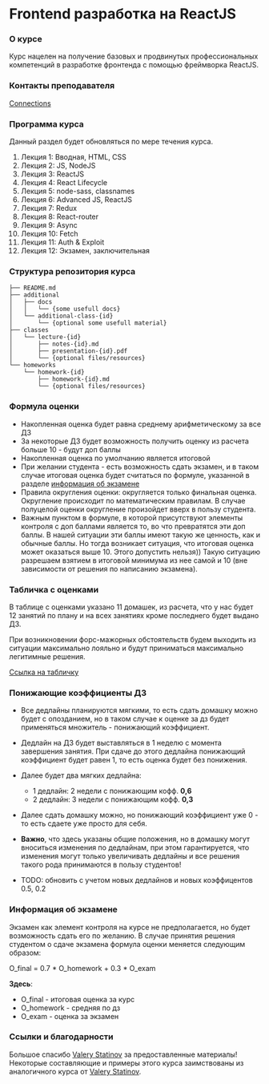 # Frontend разработка на ReactJS


### О курсе

Курс нацелен на получение базовых и продвинутых профессиональных компетенций
в разработке фронтенда с помощью фреймворка ReactJS.


### Контакты преподавателя

[Connections](https://github.com/JUSSIAR/JUSSIAR/blob/main/connection.md)


### Программа курса

Данный раздел будет обновляться по мере течения курса.

1) Лекция 1: Вводная, HTML, CSS
2) Лекция 2: JS, NodeJS
3) Лекция 3: ReactJS
4) Лекция 4: React Lifecycle
5) Лекция 5: node-sass, classnames
6) Лекция 6: Advanced JS, ReactJS
7) Лекция 7: Redux
8) Лекция 8: React-router
9) Лекция 9: Async
10) Лекция 10: Fetch
11) Лекция 11: Auth & Exploit
12) Лекция 12: Экзамен, заключительная


### Структура репозитория курса

```shell
├── README.md
├── additional
│   ├── docs
│   │   └── {some usefull docs}
│   └── additional-class-{id}
│       └── {optional some usefull material}
├── classes
│   └── lecture-{id}
│       ├── notes-{id}.md
│       ├── presentation-{id}.pdf
│       └── {optional files/resources}
└── homeworks
    └── homework-{id}
        ├── homework-{id}.md
        └── {optional files/resources}
```


### Формула оценки

- Накопленная оценка будет равна среднему арифметическому за все ДЗ
- За некоторые ДЗ будет возможность получить оценку из расчета больше 10 - будут доп баллы
- Накопленная оценка по умолчанию является итоговой
- При желании студента - есть возможность сдать экзамен,
  и в таком случае итоговая оценка будет считаться по формуле,
  указанной в разделе [информация об экзамене](#информация-об-экзамене)
- Правила округления оценки: округляется только финальная оценка. 
  Округление происходит по математическим правилам. 
  В случае полуцелой оценки округление произойдет вверх в пользу студента.
- Важным пунктом в формуле, в которой присутствуют элементы контроля с доп баллами является то, 
  во что превратятся эти доп баллы. В нашей ситуации эти баллы имеют такую же ценность, как и обычные баллы. 
  Но тогда возникает ситуация, что итоговая оценка может оказаться выше 10. 
  Этого допустить нельзя))
  Такую ситуацию разрешаем взятием в итоговой минимума из нее самой и 10 
  (вне зависимости от решения по написанию экзамена).
  

### Табличка с оценками

В таблице с оценками указано 11 домашек, из расчета, 
что у нас будет 12 занятий по плану и на всех занятиях кроме последнего
будет выдано ДЗ.

При возникновении форс-мажорных обстоятельств будем выходить из ситуации максимально лояльно
и будут приниматься максимально легитимные решения.

[Ссылка на табличку](https://docs.google.com/spreadsheets/d/11ZiWAT9OnhnypN5wI28DynKrw8yLhWpRdtt3zUsoliU/edit?usp=sharing)


### Понижающие коэффициенты ДЗ

- Все дедлайны планируются мягкими,
  то есть сдать домашку можно будет с опозданием,
  но в таком случае к оценке за дз будет применяться множитель - понижающий коэффициент.

- Дедлайн на ДЗ будет выставляться в 1 неделю с момента завершения занятия. 
  При сдаче до этого дедлайна понижающий коэффициент будет равен 1, 
  то есть оценка будет без понижения.
  
- Далее будет два мягких дедлайна: 
    + 1 дедлайн: 2 недели с понижающим кофф. **0,6**
    + 2 дедлайн: 3 недели с понижающим кофф. **0,3**
  
- Далее сдать домашку можно, но понижающий коэффициент уже 0 - то есть сдаете уже просто для себя.

- **Важно**, что здесь указаны общие положения, 
  но в домашку могут вноситься изменения по дедлайнам, при этом гарантируется,
  что изменения могут только увеличивать дедлайны и все решения такого рода принимаются
  в пользу студентов!
  
- TODO: обновить с учетом новых дедлайнов и новых коэффицентов 0.5, 0.2

### Информация об экзамене

Экзамен как элемент контроля на курсе не предполагается,
но будет возможность сдать его по желанию.
В случае принятия решения студентом о сдаче экзамена формула оценки меняется следующим образом:

O_final = 0.7 * O_homework + 0.3 * O_exam

**Здесь**:
- O_final - итоговая оценка за курс
- O_homework - средняя по дз
- O_exam - оценка за экзамен

### Ссылки и благодарности

Большое спасибо [Valery Statinov](https://github.com/ValeryStatinov)
за предоставленные материалы!
Некоторые составляющие и примеры этого курса заимствованы 
из аналогичного курса от [Valery Statinov](https://github.com/ValeryStatinov).
